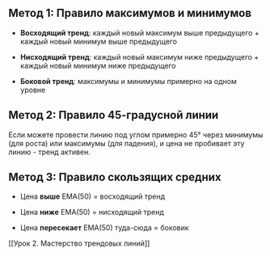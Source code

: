 ## Метод 1: Правило максимумов и минимумов

- **Восходящий тренд**: каждый новый максимум выше предыдущего + каждый новый минимум выше предыдущего
    
- **Нисходящий тренд**: каждый новый максимум ниже предыдущего + каждый новый минимум ниже предыдущего
    
- **Боковой тренд**: максимумы и минимумы примерно на одном уровне
    

## Метод 2: Правило 45-градусной линии

Если можете провести линию под углом примерно 45° через минимумы (для роста) или максимумы (для падения), и цена не пробивает эту линию - тренд активен.

## Метод 3: Правило скользящих средних

- Цена **выше** EMA(50) = восходящий тренд
    
- Цена **ниже** EMA(50) = нисходящий тренд
    
- Цена **пересекает** EMA(50) туда-сюда = боковик

[[Урок 2. Мастерство трендовых линий]]
